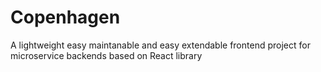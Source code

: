 # Copenhagen
A lightweight easy maintanable and easy extendable frontend project for microservice backends based on React library
